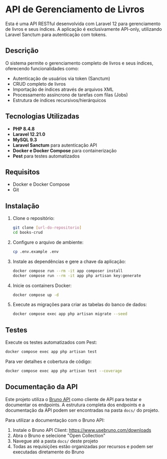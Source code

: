 # API de Gerenciamento de Livros

Esta é uma API RESTful desenvolvida com Laravel 12 para gerenciamento de livros e seus índices. A aplicação é exclusivamente API-only, utilizando Laravel Sanctum para autenticação com tokens.

## Descrição

O sistema permite o gerenciamento completo de livros e seus índices, oferecendo funcionalidades como:

- Autenticação de usuários via token (Sanctum)
- CRUD completo de livros
- Importação de índices através de arquivos XML
- Processamento assíncrono de tarefas com filas (Jobs)
- Estrutura de índices recursivos/hierárquicos

## Tecnologias Utilizadas

- **PHP 8.4.8**
- **Laravel 12.21.0**
- **MySQL 9.3**
- **Laravel Sanctum** para autenticação API
- **Docker e Docker Compose** para containerização
- **Pest** para testes automatizados

## Requisitos

- Docker e Docker Compose
- Git

## Instalação

1. Clone o repositório:
   ```bash
   git clone [url-do-repositorio]
   cd books-crud
   ```

2. Configure o arquivo de ambiente:
   ```bash
   cp .env.example .env
   ```

3. Instale as dependências e gere a chave da aplicação:
   ```bash
   docker compose run --rm -it app composer install
   docker compose run --rm -it app php artisan key:generate
   ```

4. Inicie os containers Docker:
   ```bash
   docker compose up -d
   ```

5. Execute as migrações para criar as tabelas do banco de dados:
   ```bash
   docker compose exec app php artisan migrate --seed
   ```

## Testes

Execute os testes automatizados com Pest:

```bash
docker compose exec app php artisan test
```

Para ver detalhes e cobertura de código:

```bash
docker compose exec app php artisan test --coverage
```

## Documentação da API

Este projeto utiliza o [Bruno API](https://www.usebruno.com/) como cliente de API para testar e documentar os endpoints. A estrutura completa dos endpoints e a documentação da API podem ser encontradas na pasta `docs/` do projeto.

Para utilizar a documentação com o Bruno API:

1. Instale o Bruno API Client: https://www.usebruno.com/downloads
2. Abra o Bruno e selecione "Open Collection"
3. Navegue até a pasta `docs/` deste projeto
4. Todas as requisições estão organizadas por recursos e podem ser executadas diretamente do Bruno
